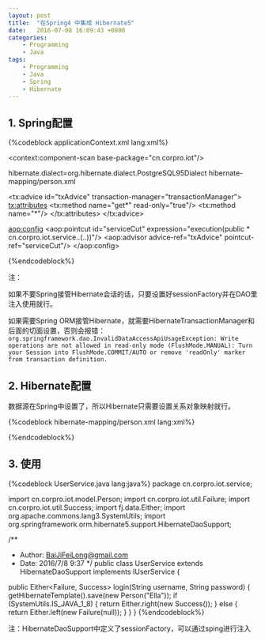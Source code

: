 ```yaml
---
layout: post
title:  "在Spring4 中集成 Hibernate5"
date:   2016-07-08 16:09:43 +0800
categories:
    - Programming
    - Java
tags:
    - Programming
    - Java
    - Spring
    - Hibernate
---
```


## 1. Spring配置

<!-- more -->

{%codeblock applicationContext.xml lang:xml%}
<?xml version="1.0" encoding="UTF-8"?>
<beans xmlns="http://www.springframework.org/schema/beans"
xmlns:xsi="http://www.w3.org/2001/XMLSchema-instance"
xmlns:context="http://www.springframework.org/schema/context" xmlns:tx="http://www.springframework.org/schema/tx"
xmlns:aop="http://www.springframework.org/schema/aop"
xsi:schemaLocation="http://www.springframework.org/schema/beans
http://www.springframework.org/schema/beans/spring-beans.xsd
http://www.springframework.org/schema/context
http://www.springframework.org/schema/context/spring-context.xsd http://www.springframework.org/schema/tx http://www.springframework.org/schema/tx/spring-tx.xsd http://www.springframework.org/schema/aop http://www.springframework.org/schema/aop/spring-aop.xsd">

<context:component-scan base-package="cn.corpro.iot"/>

<!--sessionFactory with dataSource begin-->

<bean class="org.apache.commons.dbcp2.BasicDataSource" id="dataSource" destroy-method="close">
<property name="driverClassName" value="org.postgresql.Driver"/>
<property name="url" value="jdbc:postgresql://192.168.0.222/bj"/>
<property name="username" value="postgres"/>
<property name="password" value="admin"/>
</bean>

<bean class="org.springframework.orm.hibernate5.LocalSessionFactoryBean" id="sessionFactory">
<property name="dataSource" ref="dataSource"/>
<property name="hibernateProperties">
<value>hibernate.dialect=org.hibernate.dialect.PostgreSQL95Dialect</value>
</property>
<property name="mappingResources">
<list>
<value>hibernate-mapping/person.xml</value>
</list>
</property>
</bean>

<!--sessionFactory with dataSource end-->

<!-- Spring integrate Hibernate transaction begin -->

<bean class="org.springframework.orm.hibernate5.HibernateTransactionManager" id="transactionManager">
<property name="sessionFactory" ref="sessionFactory"/>
</bean>

<tx:advice id="txAdvice" transaction-manager="transactionManager">
<tx:attributes>
<tx:method name="get*" read-only="true"/>
<tx:method name="*"/>
</tx:attributes>
</tx:advice>

<aop:config>
<aop:pointcut id="serviceCut"
expression="execution(public * cn.corpro.iot.service.*.*(..))"/>
<aop:advisor advice-ref="txAdvice" pointcut-ref="serviceCut"/>
</aop:config>

<!-- Spring integrate Hibernate transaction end -->

<bean class="cn.corpro.iot.service.UserService" id="userService">
<property name="sessionFactory" ref="sessionFactory"/>
</bean>

<bean class="cn.corpro.iot.action.UserAction" id="userAction">
<property name="userService" ref="userService"/>
</bean>

</beans>
{%endcodeblock%}

注：

如果不要Spring接管Hibernate会话的话，只要设置好sessionFactory并在DAO里注入使用就行。

如果需要Spring ORM接管Hibernate，就需要HibernateTransactionManager和后面的切面设置，否则会报错：`org.springframework.dao.InvalidDataAccessApiUsageException: Write operations are not allowed in read-only mode (FlushMode.MANUAL): Turn your Session into FlushMode.COMMIT/AUTO or remove 'readOnly' marker from transaction definition.`

## 2. Hibernate配置

数据源在Spring中设置了，所以Hibernate只需要设置关系对象映射就行。

{%codeblock hibernate-mapping/person.xml lang:xml%}
<?xml version="1.0" encoding="UTF-8"?>
<!DOCTYPE hibernate-mapping PUBLIC
"-//Hibernate/Hibernate Mapping DTD 3.0//EN"
"http://www.hibernate.org/dtd/hibernate-mapping-3.0.dtd">
<hibernate-mapping>
<class name="cn.corpro.iot.model.Person" table="person">
<id name="id" column="id">
<generator class="native"></generator>
</id>
<property name="name" column="name"></property>
</class>
</hibernate-mapping>
{%endcodeblock%}

## 3. 使用

{%codeblock UserService.java lang:java%}
package cn.corpro.iot.service;

import cn.corpro.iot.model.Person;
import cn.corpro.iot.util.Failure;
import cn.corpro.iot.util.Success;
import fj.data.Either;
import org.apache.commons.lang3.SystemUtils;
import org.springframework.orm.hibernate5.support.HibernateDaoSupport;

/**
* Author: BaiJiFeiLong@gmail.com
* Date: 2016/7/8 9:37
*/
public class UserService extends HibernateDaoSupport implements IUserService {

public Either<Failure, Success> login(String username, String password) {
getHibernateTemplate().save(new Person("Ella"));
if (SystemUtils.IS_JAVA_1_8) {
return Either.right(new Success());
} else {
return Either.left(new Failure(null));
}
}
}
{%endcodeblock%}

注：HibernateDaoSupport中定义了sessionFactory，可以通过sping进行注入
